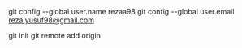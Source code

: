 git config --global user.name rezaa98
git config --global user.email reza.yusuf98@gmail.com

git init
git remote add origin
